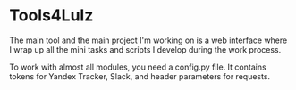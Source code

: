 # Tools4Lulz
 
The main tool and the main project I'm working on is a web interface where I wrap up all the mini tasks and scripts I develop during the work process.

To work with almost all modules, you need a config.py file. It contains tokens for Yandex Tracker, Slack, and header parameters for requests.

